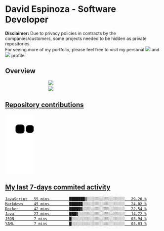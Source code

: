 # David Espinoza - Software Developer
<div id="links">
  <p>
    <strong>Disclaimer:</strong> Due to privacy policies in contracts by the companies/customers, some projects needed to be hidden as private repositories. <br />
For seeing more of my portfolio, please feel free to visit my personal <a href="https://davidespinoza.dev" target="_blank"><img src="https://img.shields.io/badge/website-000000?style=for-the-badge&logo=About.me&logoColor=white" target="_blank"></a> and <a href="https://www.linkedin.com/in/despinozap" target="_blank"><img src="https://img.shields.io/badge/LinkedIn-0077B5?style=for-the-badge&logo=linkedin&logoColor=white" target="_blank"></a> profile.
  </p>
</div>

## Overview

<div id="stats">
  <a href="https://github.com/despinozap">
  <img height="180em" style="margin: 0em 10em;" src="https://github-readme-stats.vercel.app/api?username=despinozap&show_icons=true&include_all_commits=true&count_private=true&theme=default"/>
  <img height="180em" style="margin: 0em 10em;" src="https://github-readme-stats.vercel.app/api/top-langs/?username=despinozap&layout=compact&langs_count=7&theme=default"/>
</div>
 
## Repository contributions
<div id="snake"> 

  ![Snake animation](https://github.com/despinozap/despinozap/blob/output/github-contribution-grid-snake.svg)
</div>

## My last 7-days commited activity
<!--START_SECTION:waka-->

```text
JavaScript   55 mins         ███████▒░░░░░░░░░░░░░░░░░   29.20 %
Markdown     45 mins         ██████░░░░░░░░░░░░░░░░░░░   24.02 %
Docker       42 mins         █████▓░░░░░░░░░░░░░░░░░░░   22.54 %
Java         27 mins         ███▓░░░░░░░░░░░░░░░░░░░░░   14.72 %
JSON         7 mins          █░░░░░░░░░░░░░░░░░░░░░░░░   03.94 %
YAML         7 mins          █░░░░░░░░░░░░░░░░░░░░░░░░   03.83 %
```

<!--END_SECTION:waka-->
